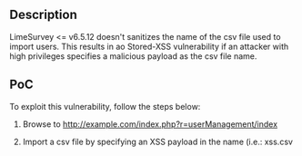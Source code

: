 <b><h2>Description</b></h2>

LimeSurvey <= v6.5.12 doesn't sanitizes the name of the csv file used to import users. This results in ao Stored-XSS vulnerability if an attacker with high privileges specifies a malicious payload as the csv file name.

<b><h2>PoC</b></h2>

To exploit this vulnerability, follow the steps below:

1. Browse to http://example.com/index.php?r=userManagement/index


2. Import a csv file by specifying an XSS payload in the name (i.e.: xss.csv<script onerror=alert(1) src=x>)


![Stored-XSS](https://github.com/user-attachments/assets/bc15343f-0f1e-4b96-a827-127890297923)


3. Once the page will be refreshed the Stored-XSS will be triggered.

![Stored-XSS2](https://github.com/user-attachments/assets/0aa26c33-c38f-4db5-bb76-571fbd8518d4)

![Stored-XSS3](https://github.com/user-attachments/assets/bf523d4c-bfb9-425c-9e00-f5896d4c0d6c)



<b><h2>References</b></h2>
- [https://cve.mitre.org/cgi-bin/cvename.cgi?name=CVE-2024-42901](https://cve.mitre.org/cgi-bin/cvename.cgi?name=CVE-2024-42901)
- [https://github.com/LimeSurvey/LimeSurvey/pull/3884](https://github.com/LimeSurvey/LimeSurvey/pull/3884)
